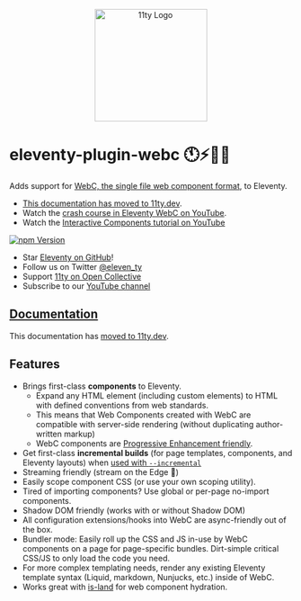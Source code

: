 <p align="center"><img src="https://www.11ty.dev/img/logo-github.svg" width="200" height="200" alt="11ty Logo"></p>

# eleventy-plugin-webc 🕚⚡️🎈🐀

Adds support for [WebC, the single file web component format](https://github.com/11ty/webc), to Eleventy.

* [This documentation has moved to 11ty.dev](https://www.11ty.dev/docs/languages/webc/).
* Watch the [crash course in Eleventy WebC on YouTube](https://www.youtube.com/watch?v=X-Bpjrkz-V8).
* Watch the [Interactive Components tutorial on YouTube](https://www.youtube.com/watch?v=p0wDUK0Z5Nw)

[![npm Version](https://img.shields.io/npm/v/@11ty/eleventy-plugin-webc.svg?style=for-the-badge)](https://www.npmjs.com/package/@11ty/eleventy-plugin-webc)

- Star [Eleventy on GitHub](https://github.com/11ty/eleventy/)!
- Follow us on Twitter [@eleven_ty](https://twitter.com/eleven_ty)
- Support [11ty on Open Collective](https://opencollective.com/11ty)
- Subscribe to our [YouTube channel](https://11ty.dev/youtube)

## [Documentation](https://www.11ty.dev/docs/languages/webc/)

This documentation has [moved to 11ty.dev](https://www.11ty.dev/docs/languages/webc/).

## Features

* Brings first-class **components** to Eleventy.
  * Expand any HTML element (including custom elements) to HTML with defined conventions from web standards.
  * This means that Web Components created with WebC are compatible with server-side rendering (without duplicating author-written markup)
  * WebC components are [Progressive Enhancement friendly](https://www.youtube.com/watch?v=p0wDUK0Z5Nw).
* Get first-class **incremental builds** (for page templates, components, and Eleventy layouts) when [used with `--incremental`](https://www.11ty.dev/docs/usage/#incremental-for-partial-incremental-builds)
* Streaming friendly (stream on the Edge 👀)
* Easily scope component CSS (or use your own scoping utility).
* Tired of importing components? Use global or per-page no-import components.
* Shadow DOM friendly (works with or without Shadow DOM)
* All configuration extensions/hooks into WebC are async-friendly out of the box.
* Bundler mode: Easily roll up the CSS and JS in-use by WebC components on a page for page-specific bundles. Dirt-simple critical CSS/JS to only load the code you need.
* For more complex templating needs, render any existing Eleventy template syntax (Liquid, markdown, Nunjucks, etc.) inside of WebC.
* Works great with [is-land](https://www.11ty.dev/docs/plugins/partial-hydration/) for web component hydration.
